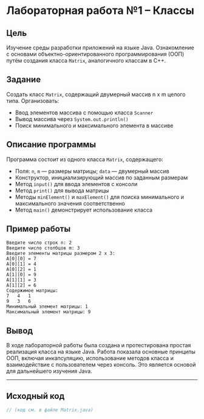 # Лабораторная работа №1 – Классы

## Цель
Изучение среды разработки приложений на языке Java. Ознакомление с основами объектно-ориентированного программирования (ООП) путём создания класса `Matrix`, аналогичного классам в C++.

## Задание
Создать класс `Matrix`, содержащий двумерный массив n x m целого типа. Организовать:
- Ввод элементов массива с помощью класса `Scanner`
- Вывод массива через `System.out.println()`
- Поиск минимального и максимального элемента в массиве

## Описание программы
Программа состоит из одного класса `Matrix`, содержащего:
- Поля: `n`, `m` — размеры матрицы; `data` — двумерный массив
- Конструктор, инициализирующий массив по заданным размерам
- Метод `input()` для ввода элементов с консоли
- Метод `print()` для вывода матрицы
- Методы `minElement()` и `maxElement()` для поиска минимального и максимального значения соответственно
- Метод `main()` демонстрирует использование класса

## Пример работы
```
Введите число строк n: 2
Введите число столбцов m: 3
Введите элементы матрицы размером 2 x 3:
A[0][0] = 7
A[0][1] = 4
A[0][2] = 1
A[1][0] = 9
A[1][1] = 3
A[1][2] = 6
Содержимое матрицы:
7	4	1	
9	3	6	
Минимальный элемент матрицы: 1
Максимальный элемент матрицы: 9
```

## Вывод
В ходе лабораторной работы была создана и протестирована простая реализация класса на языке Java. Работа показала основные принципы ООП, включая инкапсуляцию, использование методов класса и взаимодействие с пользователем через консоль. Это является основой для дальнейшего изучения Java.

---

## Исходный код
```java
// (код см. в файле Matrix.java)
```
